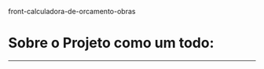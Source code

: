 front-calculadora-de-orcamento-obras


# Sobre o Projeto como um todo:
____________________________________________________________
